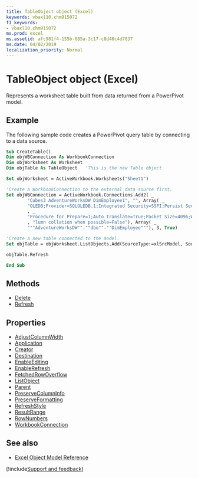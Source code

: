 ```yaml
---
title: TableObject object (Excel)
keywords: vbaxl10.chm915072
f1_keywords:
- vbaxl10.chm915072
ms.prod: excel
ms.assetid: afc981f4-155b-085a-3c17-c8d46c4d7037
ms.date: 04/02/2019
localization_priority: Normal
---
```



# TableObject object (Excel)

Represents a worksheet table built from data returned from a PowerPivot model.


## Example

The following sample code creates a PowerPivot query table by connecting to a data source.

```vb
Sub CreateTable()
Dim objWBConnection As WorkbookConnection
Dim objWorksheet As Worksheet
Dim objTable As TableObject   'This is the new Table object

Set objWorksheet = ActiveWorkbook.Worksheets("Sheet1")

'Create a WorkbookConnection to the external data source first.
Set objWBConnection = ActiveWorkbook.Connections.Add2( _
        "Cubes3 AdventureWorksDW DimEmployee1", "", Array( _
        "OLEDB;Provider=SQLOLEDB.1;Integrated Security=SSPI;Persist Security Info=True;Initial Catalog=AdventureWorksDW;Data Source=MyServer;Use " _
        , _
        "Procedure for Prepare=1;Auto Translate=True;Packet Size=4096;Workstation ID=MYWORKSTATION;Use Encryption for Data=False;Tag with co" _
        , "lumn collation when possible=False"), Array( _
        """AdventureWorksDW"".""dbo"".""DimEmployee"""), 3, True)

'Create a new table connected to the model.
Set objTable = objWorksheet.ListObjects.Add(SourceType:=xlSrcModel, Source:=objWBConnection, Destination:=Range("$A$1")).TableObject

objTable.Refresh

End Sub

```


## Methods

- [Delete](Excel.tableobject.delete.md)
- [Refresh](Excel.tableobject.refresh.md)

## Properties

- [AdjustColumnWidth](Excel.tableobject.adjustcolumnwidth.md)
- [Application](Excel.tableobject.application.md)
- [Creator](Excel.tableobject.creator.md)
- [Destination](Excel.tableobject.destination.md)
- [EnableEditing](Excel.tableobject.enableediting.md)
- [EnableRefresh](Excel.tableobject.enablerefresh.md)
- [FetchedRowOverflow](Excel.tableobject.fetchedrowoverflow.md)
- [ListObject](Excel.tableobject.listobject.md)
- [Parent](Excel.tableobject.parent.md)
- [PreserveColumnInfo](Excel.tableobject.preservecolumninfo.md)
- [PreserveFormatting](Excel.tableobject.preserveformatting.md)
- [RefreshStyle](Excel.tableobject.refreshstyle.md)
- [ResultRange](Excel.tableobject.resultrange.md)
- [RowNumbers](Excel.tableobject.rownumbers.md)
- [WorkbookConnection](Excel.tableobject.workbookconnection.md)


## See also

- [Excel Object Model Reference](overview/Excel/object-model.md)

[!include[Support and feedback](~/includes/feedback-boilerplate.md)]
